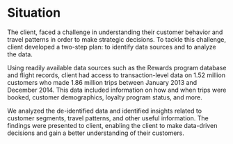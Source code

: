 # Situation
The client, faced a challenge in understanding their customer behavior and travel patterns in order to make strategic decisions.
To tackle this challenge, client developed a two-step plan: to identify data sources and to analyze the data.

Using readily available data sources such as the Rewards program database and flight records, client had access to transaction-level data on 1.52 million customers 
who made 1.86 million trips between January 2013 and December 2014. This data included information on how and when trips were booked, customer demographics,
loyalty program status, and more.

We analyzed the de-identified data and identified insights related to customer segments, travel patterns, and other useful information.
The findings were presented to client, enabling the client to make data-driven decisions and gain a better understanding of their customers.
